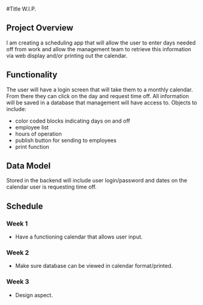 #Title W.I.P.

## Project Overview
I am creating a scheduling app that will allow the user to enter days needed off from work and allow the management team to retrieve this information via web display and/or printing out the calendar.

## Functionality
The user will have a login screen that will take them to a monthly calendar. From there they can click on the day and request time off. All information will be saved in a database that management will have access to.
Objects to include:
- color coded blocks indicating days on and off
- employee list
- hours of operation
- publish button for sending to employees
- print function

## Data Model
Stored in the backend will include user login/password and dates on the calendar user is requesting time off.

## Schedule
### Week 1
- Have a functioning calendar that allows user input.
### Week 2
- Make sure database can be viewed in calendar format/printed.
### Week 3
- Design aspect.
